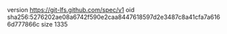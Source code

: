 version https://git-lfs.github.com/spec/v1
oid sha256:5276202ae08a6742f590e2caa8447618597d2e3487c8a41cfa7a6166d777866c
size 1335
